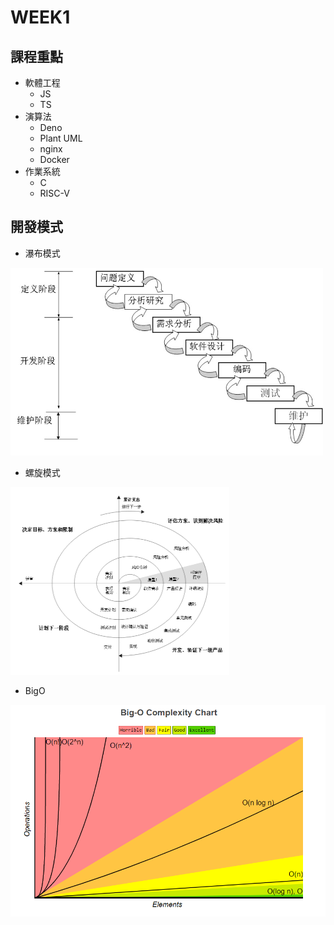 # WEEK1
## 課程重點
- 軟體工程
    - JS
    - TS
- 演算法
    - Deno
    - Plant UML
    - nginx
    - Docker
- 作業系統
    - C
    - RISC-V

## 開發模式
- 瀑布模式
<img height= 300 width= 500 src = './waterfall.jpg'>

- 螺旋模式
<img height= 300 width= 350 src = 'Spiral_model.png'>

- BigO
<img src = 'BigO.PNG'>